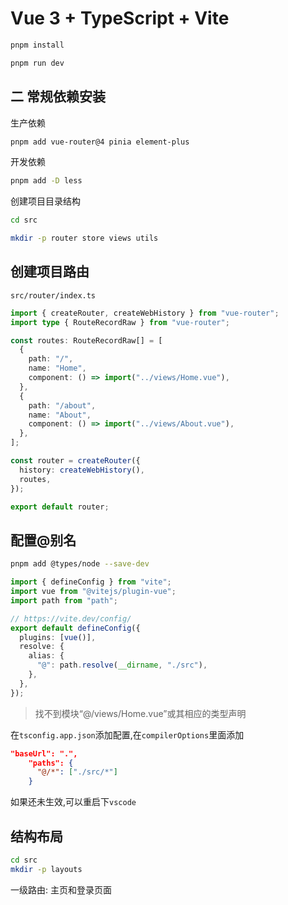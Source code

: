 # Vue 3 + TypeScript + Vite

```bash
pnpm install

pnpm run dev
```

## 二 常规依赖安装

生产依赖

```bash
pnpm add vue-router@4 pinia element-plus
```

开发依赖

```bash
pnpm add -D less
```

创建项目目录结构

```bash
cd src

mkdir -p router store views utils
```

## 创建项目路由

`src/router/index.ts`

```typescript
import { createRouter, createWebHistory } from "vue-router";
import type { RouteRecordRaw } from "vue-router";

const routes: RouteRecordRaw[] = [
  {
    path: "/",
    name: "Home",
    component: () => import("../views/Home.vue"),
  },
  {
    path: "/about",
    name: "About",
    component: () => import("../views/About.vue"),
  },
];

const router = createRouter({
  history: createWebHistory(),
  routes,
});

export default router;
```

## 配置@别名

```bash
pnpm add @types/node --save-dev
```

```ts
import { defineConfig } from "vite";
import vue from "@vitejs/plugin-vue";
import path from "path";

// https://vite.dev/config/
export default defineConfig({
  plugins: [vue()],
  resolve: {
    alias: {
      "@": path.resolve(__dirname, "./src"),
    },
  },
});
```

> 找不到模块“@/views/Home.vue”或其相应的类型声明

在`tsconfig.app.json`添加配置,在`compilerOptions`里面添加

```json
"baseUrl": ".",
    "paths": {
      "@/*": ["./src/*"]
    }
```

如果还未生效,可以重启下`vscode`

## 结构布局

```bash
cd src
mkdir -p layouts
```

一级路由: 主页和登录页面
